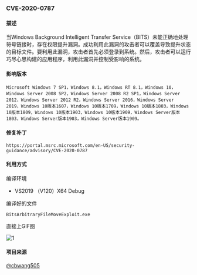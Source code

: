 ### CVE-2020-0787

#### 描述

当Windows Background Intelligent Transfer Service（BITS）未能正确地处理符号链接时，存在权限提升漏洞。成功利用此漏洞的攻击者可以覆盖导致提升状态的目标文件。要利用此漏洞，攻击者首先必须登录到系统。然后，攻击者可以运行巧尽心思构建的应用程序，利用此漏洞并控制受影响的系统。

#### 影响版本

```
Microsoft Windows 7 SP1，Windows 8.1，Windows RT 8.1，Windows 10，Windows Server 2008 SP2，Windows Server 2008 R2 SP1，Windows Server 2012，Windows Server 2012 R2，Windows Server 2016，Windows Server 2019，Windows 10版本1607，Windows 10版本1709，Windows 10版本1803，Windows 10版本1809，Windows 10版本1903，Windows 10版本1909，Windows Server版本1803，Windows Server版本1903，Windows Server版本1909。
```

#### 修复补丁

```
https://portal.msrc.microsoft.com/en-US/security-guidance/advisory/CVE-2020-0787
```

#### 利用方式

编译环境

- VS2019 （V120）X64 Debug

编译好的文件

```
BitsArbitraryFileMoveExploit.exe
```

直接上GIF图

![1](https://github.com/Ascotbe/Random-img/blob/master/WindowsKernelExploits/1.gif?raw=true)



#### 项目来源

[@cbwang505](https://github.com/cbwang505/CVE-2020-0787-EXP-ALL-WINDOWS-VERSION)



